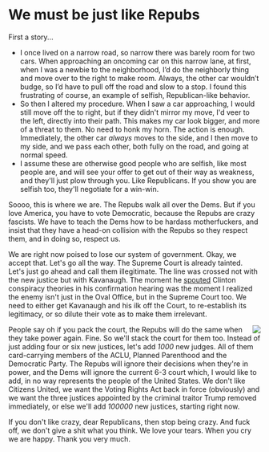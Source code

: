 # We must be just like Repubs
First a story... 
* I once lived on a narrow road, so narrow there was barely room for two cars. When approaching an oncoming car on this narrow lane, at first, when I was a newbie to the neighborhood, I’d do the neighborly thing and move over to the right to make room. Always, the other car wouldn’t budge, so I’d have to pull off the road and slow to a stop. I found this frustrating of course, an example of selfish, Republican-like behavior.  
* So then I altered my procedure. When I saw a car approaching, I would still move off the to right, but if they didn't mirror my move, I'd veer to the left, directly into their path. This makes my car look bigger, and more of a threat to them. No need to honk my horn. The action is enough. Immediately, the other car <i>always</i> moves to the side, and I then move to my side, and we pass each other, both fully on the road, and going at normal speed. 
* I assume these are otherwise good people who are selfish, like most people are, and will see your offer to get out of their way as weakness, and they'll just plow through you. Like Republicans. If you show you are selfish too, they'll negotiate for a win-win. 

Soooo, this is where we are. The Repubs walk all over the Dems. But if you love America, you have to vote Democratic, because the Repubs are crazy fascists. We have to teach the Dems how to be hardass motherfuckers, and insist that they have a head-on collision with the Repubs so they respect them, and in doing so, respect us. 

We are right now poised to lose our system of government. Okay, we accept that. Let's go all the way. The Supreme Court is already tainted. Let's just go ahead and call them illegitimate. The line was crossed not with the new justice but with Kavanaugh. The moment he <a href="http://scripting.com/images/2018/10/02/kavanaughExcerpt.png">spouted</a> Clinton conspiracy theories in his confirmation hearing was the moment I realized the enemy isn't just in the Oval Office, but in the Supreme Court too. We need to either get Kavanaugh and his ilk off the Court, to re-establish its legitimacy, or so dilute their vote as to make them irrelevant. 

<img src="http://scripting.com/images/2018/10/05/monstersFullSize.png" border="0" align="right">People say oh if you pack the court, the Repubs will do the same when they take power again. Fine. So we'll stack the court for them too. Instead of just adding four or six new justices, let's add <i>1000</i> new judges. All of them card-carrying members of the ACLU, Planned Parenthood and the Democratic Party. The Repubs will ignore their decisions when they're in power, and the Dems will ignore the current 6-3 court which, I would like to add, in no way represents the people of the United States. We don't like Citizens United, we want the Voting Rights Act back in force (obviously) and we want the three justices appointed by the criminal traitor Trump removed immediately, or else we'll add <i>100000</i> new justices, starting right now. 

If you don't like crazy, dear Republicans, then stop being crazy. And fuck off, we don't give a shit what you think. We love your tears. When you cry we are happy. Thank you very much.


